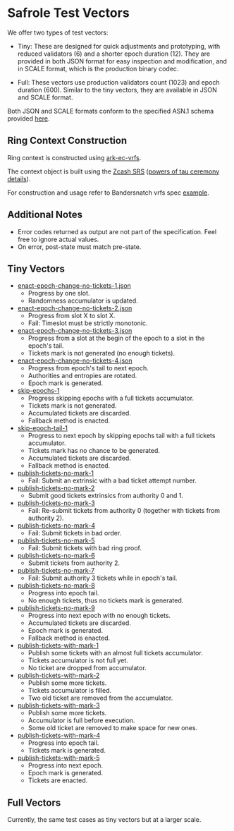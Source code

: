 # Safrole Test Vectors

We offer two types of test vectors:

- Tiny: These are designed for quick adjustments and prototyping, with reduced validators (6)
  and a shorter epoch duration (12). They are provided in both JSON format for easy inspection
  and modification, and in SCALE format, which is the production binary codec.

- Full: These vectors use production validators count (1023) and epoch duration (600).
  Similar to the tiny vectors, they are available in JSON and SCALE format.

Both JSON and SCALE formats conform to the specified ASN.1 schema provided [here](./safrole.asn).

## Ring Context Construction

Ring context is constructed using [ark-ec-vrfs](https://github.com/davxy/ark-ec-vrfs).

The context object is built using the [Zcash SRS](zcash-srs-2-11-uncompressed.bin)
([powers of tau ceremony details](https://zfnd.org/conclusion-of-the-powers-of-tau-ceremony)).

For construction and usage refer to Bandersnatch vrfs spec [example](https://github.com/davxy/bandersnatch-vrfs-spec/tree/main/example).

## Additional Notes

- Error codes returned as output are not part of the specification. Feel free to ignore actual values.
- On error, post-state must match pre-state.

## Tiny Vectors

- [enact-epoch-change-no-tickets-1.json](./tiny/enact-epoch-change-with-no-tickets-1.json)
  - Progress by one slot.
  - Randomness accumulator is updated.
- [enact-epoch-change-no-tickets-2.json](./tiny/enact-epoch-change-with-no-tickets-2.json)
  - Progress from slot X to slot X.
  - Fail: Timeslot must be strictly monotonic.
- [enact-epoch-change-no-tickets-3.json](./tiny/enact-epoch-change-with-no-tickets-3.json)
  - Progress from a slot at the begin of the epoch to a slot in the epoch's tail.
  - Tickets mark is not generated (no enough tickets).
- [enact-epoch-change-no-tickets-4.json](./tiny/enact-epoch-change-with-no-tickets-4.json)
  - Progress from epoch's tail to next epoch.
  - Authorities and entropies are rotated.
  - Epoch mark is generated.
- [skip-epochs-1](./tiny/skip-epochs-1.json)
  - Progress skipping epochs with a full tickets accumulator.
  - Tickets mark is not generated.
  - Accumulated tickets are discarded.
  - Fallback method is enacted.
- [skip-epoch-tail-1](./tiny/skip-epoch-tail-1.json)
  - Progress to next epoch by skipping epochs tail with a full tickets accumulator.
  - Tickets mark has no chance to be generated.
  - Accumulated tickets are discarded.
  - Fallback method is enacted.
- [publish-tickets-no-mark-1](./tiny/publish-tickets-no-mark-1.json)
  - Fail: Submit an extrinsic with a bad ticket attempt number.
- [publish-tickets-no-mark-2](./tiny/publish-tickets-no-mark-2.json)
  - Submit good tickets extrinsics from authority 0 and 1.
- [publish-tickets-no-mark-3](./tiny/publish-tickets-no-mark-3.json)
  - Fail: Re-submit tickets from authority 0 (together with tickets from authority 2).
- [publish-tickets-no-mark-4](./tiny/publish-tickets-no-mark-4.json)
  - Fail: Submit tickets in bad order.
- [publish-tickets-no-mark-5](./tiny/publish-tickets-no-mark-5.json)
  - Fail: Submit tickets with bad ring proof.
- [publish-tickets-no-mark-6](./tiny/publish-tickets-no-mark-6.json)
  - Submit tickets from authority 2.
- [publish-tickets-no-mark-7](./tiny/publish-tickets-no-mark-7.json)
  - Fail: Submit authority 3 tickets while in epoch's tail.
- [publish-tickets-no-mark-8](./tiny/publish-tickets-no-mark-8.json)
  - Progress into epoch tail.
  - No enough tickets, thus no tickets mark is generated.
- [publish-tickets-no-mark-9](./tiny/publish-tickets-no-mark-9.json)
  - Progress into next epoch with no enough tickets.
  - Accumulated tickets are discarded.
  - Epoch mark is generated.
  - Fallback method is enacted.
- [publish-tickets-with-mark-1](./tiny/publish-tickets-with-mark-1.json)
  - Publish some tickets with an almost full tickets accumulator.
  - Tickets accumulator is not full yet.
  - No ticket are dropped from accumulator.
- [publish-tickets-with-mark-2](./tiny/publish-tickets-with-mark-2.json)
  - Publish some more tickets.
  - Tickets accumulator is filled.
  - Two old ticket are removed from the accumulator.
- [publish-tickets-with-mark-3](./tiny/publish-tickets-with-mark-3.json)
  - Publish some more tickets.
  - Accumulator is full before execution.
  - Some old ticket are removed to make space for new ones.
- [publish-tickets-with-mark-4](./tiny/publish-tickets-with-mark-4.json)
  - Progress into epoch tail.
  - Tickets mark is generated.
- [publish-tickets-with-mark-5](./tiny/publish-tickets-with-mark-5.json)
  - Progress into next epoch.
  - Epoch mark is generated.
  - Tickets are enacted.

## Full Vectors

Currently, the same test cases as tiny vectors but at a larger scale.
